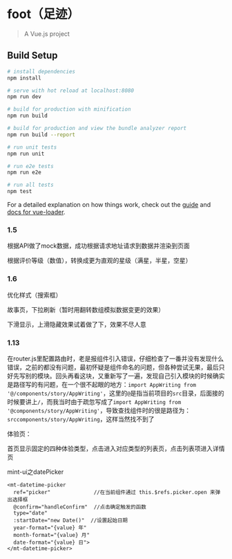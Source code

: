 # foot（足迹）

> A Vue.js project

## Build Setup

``` bash
# install dependencies
npm install

# serve with hot reload at localhost:8080
npm run dev

# build for production with minification
npm run build

# build for production and view the bundle analyzer report
npm run build --report

# run unit tests
npm run unit

# run e2e tests
npm run e2e

# run all tests
npm test
```

For a detailed explanation on how things work, check out the [guide](http://vuejs-templates.github.io/webpack/) and [docs for vue-loader](http://vuejs.github.io/vue-loader).

### 1.5

根据API做了mock数据，成功根据请求地址请求到数据并渲染到页面

根据评价等级（数值），转换成更为直观的星级（满星，半星，空星）

### 1.6

优化样式（搜索框）

故事页，下拉刷新（暂时用翻转数组模拟数据变更的效果）

下滑显示，上滑隐藏效果试着做了下，效果不尽人意

### 1.13

在router.js里配置路由时，老是报组件引入错误，仔细检查了一番并没有发现什么错误，之前的都没有问题，最初怀疑是组件命名的问题，但各种尝试无果，最后只好先写别的模块。回头再看这块，又重新写了一遍，发现自己引入模块的时候确实是路径写的有问题，在一个很不起眼的地方：`import AppWriting from '@/components/story/AppWriting'`，这里的`@`是指当前项目的`src`目录，后面接的时候要讲上`/`，而我当时由于疏忽写成了`import AppWriting from '@components/story/AppWriting'`，导致查找组件时的很是路径为：`srccomponents/story/AppWriting`，这样当然找不到了

体验页：

  首页显示固定的四种体验类型，点击进入对应类型的列表页，点击列表项进入详情页

mint-ui之datePicker
  
```
<mt-datetime-picker
  ref="picker"              //在当前组件通过 this.$refs.picker.open 来弹出选择框
  @confirm="handleConfirm"  //点击确定触发的函数
  type="date"
  :startDate="new Date()"  //设置起始日期
  year-format="{value} 年"
  month-format="{value} 月"
  date-format="{value} 日">
</mt-datetime-picker>
```
